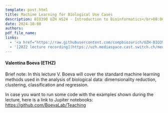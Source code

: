 ```yaml
---
template: post.html
title: Machine Learning for Biological Use Cases
description: BIO390 UZH HS24 - Introduction to Bioinformatics</br>08:00-09:45 @ UZH Irchel Y03-G-85
date: 2024-10-08
authors:
pdf_file_name: 
links:
  - '<a href="https://raw.githubusercontent.com/compbiozurich/UZH-BIO390/main/course-material/2024-10-08___Valentina-Boeva__Machine-Learning-for-Biological-Use-Cases__UZH-BIO390-HS24-lecture-04.pdf" target="_blank">[2024 lecture slides]</a>'
  - '[2022 lecture recording](https://uzh.mediaspace.cast.switch.ch/media/Introduction%20to%20Bioinformatics%20-%20Lecture%2004%3A%20Machine%20Learning%20for%20Biological%20Use%20Cases/0_7q6gemoy)'
---
```


#### Valentina Boeva (ETHZ)

Brief note: In this lecture V. Boeva will cover the standard machine learning methods
used in the analysis of biological data: dimensionality reduction, clustering,
classification and regression.

<!--more-->

In case you want to run some code with the examples shown during the lecture, here is a link to Jupiter notebooks: <https://github.com/BoevaLab/Teaching>
